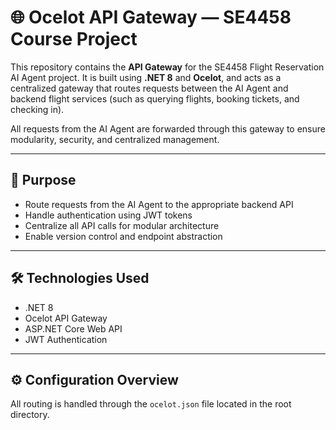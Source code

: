 # 🌐 Ocelot API Gateway — SE4458 Course Project

This repository contains the **API Gateway** for the SE4458 Flight Reservation AI Agent project. It is built using **.NET 8** and **Ocelot**, and acts as a centralized gateway that routes requests between the AI Agent and backend flight services (such as querying flights, booking tickets, and checking in).

All requests from the AI Agent are forwarded through this gateway to ensure modularity, security, and centralized management.

---

## 🧭 Purpose

- Route requests from the AI Agent to the appropriate backend API
- Handle authentication using JWT tokens
- Centralize all API calls for modular architecture
- Enable version control and endpoint abstraction

---

## 🛠️ Technologies Used

- .NET 8
- Ocelot API Gateway
- ASP.NET Core Web API
- JWT Authentication

---

## ⚙️ Configuration Overview

All routing is handled through the `ocelot.json` file located in the root directory.
